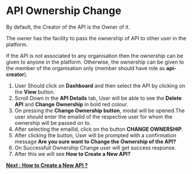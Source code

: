 API Ownership Change
====================

By default, the Creator of the API is the Owner of it.

The owner has the facility  to pass the ownership of API to other user in the platform.

If the API is not associated to any organisation then the ownership can
be given to anyone in the platform. Otherwise, the ownership can be given
to the member of the organisation only (member should have role as
**api-creator**).

1.  User Should click on **Dashboard** and then select the API by clicking
    on the **View** button.
2.  Scroll Down in the **API Details** tab, User will be able to see the
    **Delete API** and **Change Ownership** in bold red colour.
3.  On pressing the **Change Ownership button**, modal will be opened.The
    user should enter the emailid of the respective user for whom the
    ownership will be passed on to.
4.  After selecting the emailId, click on the button **CHANGE OWNERSHIP**.
5.  After clicking the button, User will be prompted with a confirmation message **Are you sure
    want to Change the Ownership of the API?**
6.  On Successfull Ownership Change user will get success response.
7.  After this we will see **How to Create a New API?**

[**Next : How to
    Create a New API ?**](create_new_api.md)
